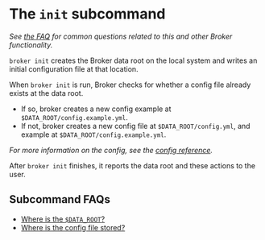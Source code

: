 # The `init` subcommand

_See [the FAQ](../reference/faq.md) for common questions related to this and other Broker functionality._

`broker init` creates the Broker data root on the local system and writes an initial configuration file at that location.

When `broker init` is run, Broker checks for whether a config file already exists at the data root.
- If so, broker creates a new config example at `$DATA_ROOT/config.example.yml`.
- If not, broker creates a new config file at `$DATA_ROOT/config.yml`, and example at `$DATA_ROOT/config.example.yml`.

_For more information on the config, see the [config reference](../reference/config.md)._

After `broker init` finishes, it reports the data root and these actions to the user.

## Subcommand FAQs

- [Where is the `$DATA_ROOT`?](../reference/faq.md#where-is-the-data-root-for-broker)
- [Where is the config file stored?](../reference/faq.md#where-is-the-config-file-stored)
